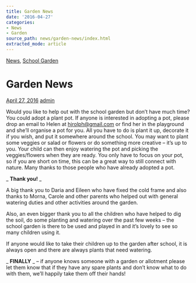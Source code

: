 ```yaml
---
title: Garden News
date: '2016-04-27'
categories:
- News
- Garden
source_path: news/garden-news/index.html
extracted_mode: article
---
```

[News](category/news/), [School Garden](category/garden/)

# Garden News

[April 27, 2016](news/garden-news/) [admin](author/admin/)

Would you like to help out with the school garden but don’t have much time? You could adopt a plant pot. If anyone is interested in adopting a pot, please drop an email to Helen at [hjrolph@gmail.com](mailto:hjrolph@gmail.com) or find her in the playground and she’ll organise a pot for you. All you have to do is plant it up, decorate it if you wish, and put it somewhere around the school. You may want to plant some veggies or salad or flowers or do something more creative – it’s up to you. Your child can then enjoy watering the pot and picking the veggies/flowers when they are ready. You only have to focus on your pot, so if you are short on time, this can be a great way to still connect with nature. Many thanks to those people who have already adopted a pot.

_ **Thank you!** _

A big thank you to Daria and Eileen who have fixed the cold frame and also thanks to Morna, Carole and other parents who helped out with general watering duties and other activities around the garden.

Also, an even bigger thank you to all the children who have helped to dig the soil, do some planting and watering over the past few weeks – the school garden is there to be used and played in and it’s lovely to see so many children using it.

If anyone would like to take their children up to the garden after school, it is always open and there are always plants that need watering.

_ **FINALLY** _ – if anyone knows someone with a garden or allotment please let them know that if they have any spare plants and don’t know what to do with them, we’ll happily take them off their hands!
